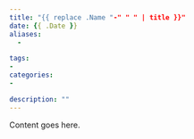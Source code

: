 ```yaml
---
title: "{{ replace .Name "-" " " | title }}"
date: {{ .Date }}
aliases:
  - 

tags:
- 
categories:
- 

description: ""
---
```


Content goes here.
